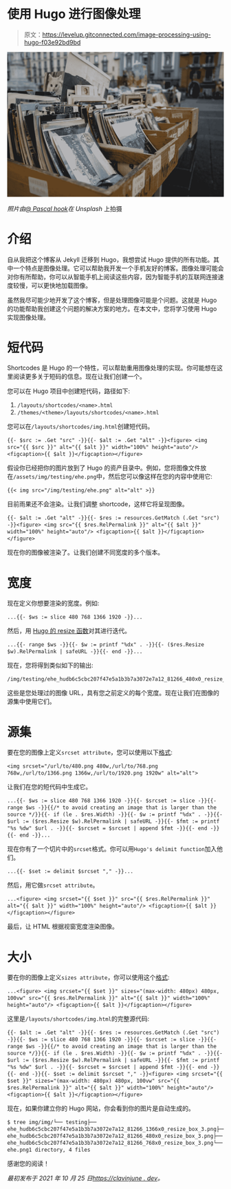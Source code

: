 # 使用 Hugo 进行图像处理

> 原文：<https://levelup.gitconnected.com/image-processing-using-hugo-f03e92bd9bd>

![](img/79cc05792e31effc55152a45f39d77fc.png)

*照片由*[*@ Pascal hook*](https://unsplash.com/@pascalwhoop)*在 Unsplash* 上拍摄

# 介绍

自从我把这个博客从 Jekyll 迁移到 Hugo，我想尝试 Hugo 提供的所有功能。其中一个特点是图像处理。它可以帮助我开发一个手机友好的博客。图像处理可能会对你有所帮助，你可以从智能手机上阅读这些内容，因为智能手机的互联网连接速度较慢，可以更快地加载图像。

虽然我尽可能少地开发了这个博客，但是处理图像可能是个问题。这就是 Hugo 的功能帮助我创建这个问题的解决方案的地方。在本文中，您将学习使用 Hugo 实现图像处理。

# 短代码

Shortcodes 是 Hugo 的一个特性，可以帮助重用图像处理的实现。你可能想在这里阅读更多关于短码的信息。现在让我们创建一个。

您可以在 Hugo 项目中创建短代码，路径如下:

1.  `/layouts/shortcodes/<name>.html`
2.  `/themes/<theme>/layouts/shortcodes/<name>.html`

您可以在`/layouts/shortcodes/img.html`创建短代码。

```
{{- $src := .Get "src" -}}{{- $alt := .Get "alt" -}}<figure> <img src="{{ $src }}" alt="{{ $alt }}" width="100%" height="auto"/> <figcaption>{{ $alt }}</figcaption></figure>
```

假设你已经把你的图片放到了 Hugo 的资产目录中。例如，您将图像文件放在`/assets/img/testing/ehe.png`中，然后您可以像这样在您的内容中使用它:

```
{{< img src="/img/testing/ehe.png" alt="alt" >}}
```

目前雨果还不会渲染。让我们调整 shortcode，这样它将呈现图像。

```
{{- $alt := .Get "alt" -}}{{- $res := resources.GetMatch (.Get "src") -}}<figure> <img src="{{ $res.RelPermalink }}" alt="{{ $alt }}" width="100%" height="auto"/> <figcaption>{{ $alt }}</figcaption></figure>
```

现在你的图像被渲染了。让我们创建不同宽度的多个版本。

# 宽度

现在定义你想要渲染的宽度。例如:

```
...{{- $ws := slice 480 768 1366 1920 -}}...
```

然后，用 [Hugo 的 resize 函数](https://gohugo.io/content-management/image-processing/#resize)对其进行迭代。

```
...{{- range $ws -}}{{- $w := printf "%dx" . -}}{{- ($res.Resize $w).RelPermalink | safeURL -}}{{- end -}}...
```

现在，您将得到类似如下的输出:

```
/img/testing/ehe_hudb6c5cbc207f47e5a1b3b7a3072e7a12_81266_480x0_resize_box_3.png/img/testing/ehe_hudb6c5cbc207f47e5a1b3b7a3072e7a12_81266_768x0_resize_box_3.png/img/testing/ehe_hudb6c5cbc207f47e5a1b3b7a3072e7a12_81266_1366x0_resize_box_3.png/img/testing/ehe_hudb6c5cbc207f47e5a1b3b7a3072e7a12_81266_1920x0_resize_box_3.png
```

这些是您处理过的图像 URL，具有您之前定义的每个宽度。现在让我们在图像的源集中使用它们。

# 源集

要在您的图像上定义`srcset attribute`，您可以使用以下[格式](https://developer.mozilla.org/en-US/docs/Web/HTML/Element/img#attr-srcset):

```
<img srcset="/url/to/480.png 480w,/url/to/768.png 768w,/url/to/1366.png 1366w,/url/to/1920.png 1920w" alt="alt">
```

让我们在您的短代码中生成它。

```
...{{- $ws := slice 480 768 1366 1920 -}}{{- $srcset := slice -}}{{- range $ws -}}{{/* to avoid creating an image that is larger than the source */}}{{- if (le . $res.Width) -}}{{- $w := printf "%dx" . -}}{{- $url := ($res.Resize $w).RelPermalink | safeURL -}}{{- $fmt := printf "%s %dw" $url . -}}{{- $srcset = $srcset | append $fmt -}}{{- end -}}{{- end -}}...
```

现在你有了一个切片中的`srcset`格式。你可以用`Hugo's delimit function`加入他们。

```
...{{- $set := delimit $srcset "," -}}...
```

然后，用它做`srcset attribute`。

```
...<figure> <img srcset="{{ $set }}" src="{{ $res.RelPermalink }}" alt="{{ $alt }}" width="100%" height="auto"/> <figcaption>{{ $alt }}</figcaption></figure>
```

最后，让 HTML 根据视窗宽度渲染图像。

# 大小

要在你的图像上定义`sizes attribute`，你可以使用这个[格式](https://developer.mozilla.org/en-US/docs/Web/HTML/Element/img#attr-sizes):

```
...<figure> <img srcset="{{ $set }}" sizes="(max-width: 480px) 480px, 100vw" src="{{ $res.RelPermalink }}" alt="{{ $alt }}" width="100%" height="auto"/> <figcaption>{{ $alt }}</figcaption></figure>
```

这里是`/layouts/shortcodes/img.html`的完整源代码:

```
{{- $alt := .Get "alt" -}}{{- $res := resources.GetMatch (.Get "src") -}}{{- $ws := slice 480 768 1366 1920 -}}{{- $srcset := slice -}}{{- range $ws -}}{{/* to avoid creating an image that is larger than the source */}}{{- if (le . $res.Width) -}}{{- $w := printf "%dx" . -}}{{- $url := ($res.Resize $w).RelPermalink | safeURL -}}{{- $fmt := printf "%s %dw" $url . -}}{{- $srcset = $srcset | append $fmt -}}{{- end -}}{{- end -}}{{- $set := delimit $srcset "," -}}<figure> <img srcset="{{ $set }}" sizes="(max-width: 480px) 480px, 100vw" src="{{ $res.RelPermalink }}" alt="{{ $alt }}" width="100%" height="auto"/> <figcaption>{{ $alt }}</figcaption></figure>
```

现在，如果你建立你的 Hugo 网站，你会看到你的图片是自动生成的。

```
$ tree img/img/└── testing├── ehe_hudb6c5cbc207f47e5a1b3b7a3072e7a12_81266_1366x0_resize_box_3.png├── ehe_hudb6c5cbc207f47e5a1b3b7a3072e7a12_81266_480x0_resize_box_3.png├── ehe_hudb6c5cbc207f47e5a1b3b7a3072e7a12_81266_768x0_resize_box_3.png└── ehe.png1 directory, 4 files
```

感谢您的阅读！

*最初发布于 2021 年 10 月 25 日*[*https://clavinjune . dev*](https://clavinjune.dev/en/blogs/image-processing-using-hugo/)*。*